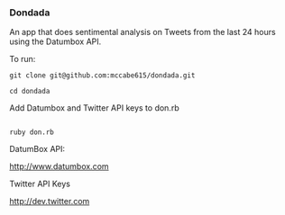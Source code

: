 ### Dondada

An app that does sentimental analysis on Tweets from the last 24 hours using the Datumbox API.

To run:

`git clone git@github.com:mccabe615/dondada.git`

`cd dondada`

Add Datumbox and Twitter API keys to don.rb

```bundle install

ruby don.rb
```

DatumBox API:

http://www.datumbox.com

Twitter API Keys

http://dev.twitter.com
